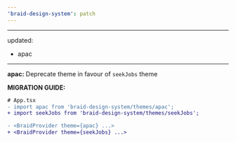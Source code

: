 ```yaml
---
'braid-design-system': patch
---
```


---
updated:
  - apac
---

**apac:** Deprecate theme in favour of `seekJobs` theme

**MIGRATION GUIDE:**
```diff
# App.tsx
- import apac from 'braid-design-system/themes/apac';
+ import seekJobs from 'braid-design-system/themes/seekJobs';

- <BraidProvider theme={apac} ...>
+ <BraidProvider theme={seekJobs} ...>
```
